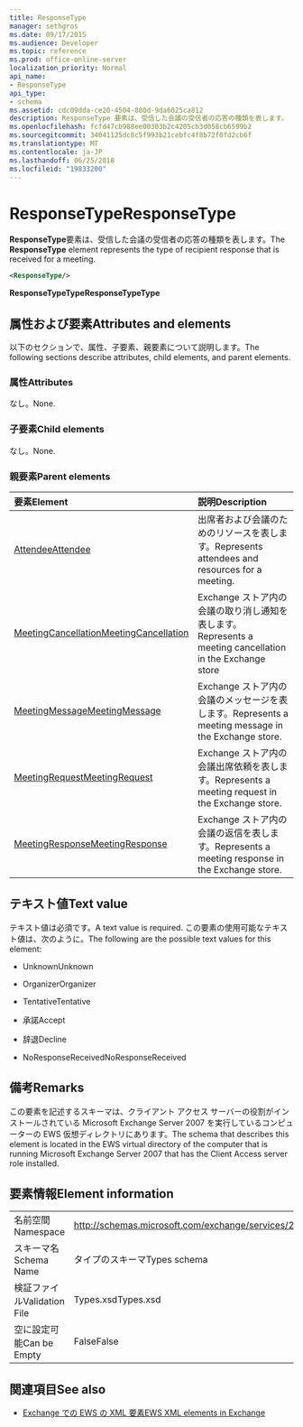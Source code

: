 ```yaml
---
title: ResponseType
manager: sethgros
ms.date: 09/17/2015
ms.audience: Developer
ms.topic: reference
ms.prod: office-online-server
localization_priority: Normal
api_name:
- ResponseType
api_type:
- schema
ms.assetid: cdc09dda-ce20-4504-880d-9da6025ca812
description: ResponseType 要素は、受信した会議の受信者の応答の種類を表します。
ms.openlocfilehash: fcfd47cb988ee00303b2c4205cb3d058cb6599b2
ms.sourcegitcommit: 34041125dc8c5f993b21cebfc4f8b72f0fd2cb6f
ms.translationtype: MT
ms.contentlocale: ja-JP
ms.lasthandoff: 06/25/2018
ms.locfileid: "19833200"
---
```

# <a name="responsetype"></a><span data-ttu-id="d5c78-103">ResponseType</span><span class="sxs-lookup"><span data-stu-id="d5c78-103">ResponseType</span></span>

<span data-ttu-id="d5c78-104">**ResponseType**要素は、受信した会議の受信者の応答の種類を表します。</span><span class="sxs-lookup"><span data-stu-id="d5c78-104">The **ResponseType** element represents the type of recipient response that is received for a meeting.</span></span> 
  
```xml
<ResponseType/>
```

 <span data-ttu-id="d5c78-105">**ResponseTypeType**</span><span class="sxs-lookup"><span data-stu-id="d5c78-105">**ResponseTypeType**</span></span>
## <a name="attributes-and-elements"></a><span data-ttu-id="d5c78-106">属性および要素</span><span class="sxs-lookup"><span data-stu-id="d5c78-106">Attributes and elements</span></span>

<span data-ttu-id="d5c78-107">以下のセクションで、属性、子要素、親要素について説明します。</span><span class="sxs-lookup"><span data-stu-id="d5c78-107">The following sections describe attributes, child elements, and parent elements.</span></span>
  
### <a name="attributes"></a><span data-ttu-id="d5c78-108">属性</span><span class="sxs-lookup"><span data-stu-id="d5c78-108">Attributes</span></span>

<span data-ttu-id="d5c78-109">なし。</span><span class="sxs-lookup"><span data-stu-id="d5c78-109">None.</span></span>
  
### <a name="child-elements"></a><span data-ttu-id="d5c78-110">子要素</span><span class="sxs-lookup"><span data-stu-id="d5c78-110">Child elements</span></span>

<span data-ttu-id="d5c78-111">なし。</span><span class="sxs-lookup"><span data-stu-id="d5c78-111">None.</span></span>
  
### <a name="parent-elements"></a><span data-ttu-id="d5c78-112">親要素</span><span class="sxs-lookup"><span data-stu-id="d5c78-112">Parent elements</span></span>

|<span data-ttu-id="d5c78-113">**要素**</span><span class="sxs-lookup"><span data-stu-id="d5c78-113">**Element**</span></span>|<span data-ttu-id="d5c78-114">**説明**</span><span class="sxs-lookup"><span data-stu-id="d5c78-114">**Description**</span></span>|
|:-----|:-----|
|[<span data-ttu-id="d5c78-115">Attendee</span><span class="sxs-lookup"><span data-stu-id="d5c78-115">Attendee</span></span>](attendee.md) <br/> |<span data-ttu-id="d5c78-116">出席者および会議のためのリソースを表します。</span><span class="sxs-lookup"><span data-stu-id="d5c78-116">Represents attendees and resources for a meeting.</span></span>  <br/> |
|[<span data-ttu-id="d5c78-117">MeetingCancellation</span><span class="sxs-lookup"><span data-stu-id="d5c78-117">MeetingCancellation</span></span>](meetingcancellation.md) <br/> |<span data-ttu-id="d5c78-118">Exchange ストア内の会議の取り消し通知を表します。</span><span class="sxs-lookup"><span data-stu-id="d5c78-118">Represents a meeting cancellation in the Exchange store</span></span>  <br/> |
|[<span data-ttu-id="d5c78-119">MeetingMessage</span><span class="sxs-lookup"><span data-stu-id="d5c78-119">MeetingMessage</span></span>](meetingmessage.md) <br/> |<span data-ttu-id="d5c78-120">Exchange ストア内の会議のメッセージを表します。</span><span class="sxs-lookup"><span data-stu-id="d5c78-120">Represents a meeting message in the Exchange store.</span></span>  <br/> |
|[<span data-ttu-id="d5c78-121">MeetingRequest</span><span class="sxs-lookup"><span data-stu-id="d5c78-121">MeetingRequest</span></span>](meetingrequest.md) <br/> |<span data-ttu-id="d5c78-122">Exchange ストア内の会議出席依頼を表します。</span><span class="sxs-lookup"><span data-stu-id="d5c78-122">Represents a meeting request in the Exchange store.</span></span>  <br/> |
|[<span data-ttu-id="d5c78-123">MeetingResponse</span><span class="sxs-lookup"><span data-stu-id="d5c78-123">MeetingResponse</span></span>](meetingresponse.md) <br/> |<span data-ttu-id="d5c78-124">Exchange ストア内の会議の返信を表します。</span><span class="sxs-lookup"><span data-stu-id="d5c78-124">Represents a meeting response in the Exchange store.</span></span>  <br/> |
   
## <a name="text-value"></a><span data-ttu-id="d5c78-125">テキスト値</span><span class="sxs-lookup"><span data-stu-id="d5c78-125">Text value</span></span>

<span data-ttu-id="d5c78-126">テキスト値は必須です。</span><span class="sxs-lookup"><span data-stu-id="d5c78-126">A text value is required.</span></span> <span data-ttu-id="d5c78-127">この要素の使用可能なテキスト値は、次のように。</span><span class="sxs-lookup"><span data-stu-id="d5c78-127">The following are the possible text values for this element:</span></span>
  
- <span data-ttu-id="d5c78-128">Unknown</span><span class="sxs-lookup"><span data-stu-id="d5c78-128">Unknown</span></span>
    
- <span data-ttu-id="d5c78-129">Organizer</span><span class="sxs-lookup"><span data-stu-id="d5c78-129">Organizer</span></span>
    
- <span data-ttu-id="d5c78-130">Tentative</span><span class="sxs-lookup"><span data-stu-id="d5c78-130">Tentative</span></span>
    
- <span data-ttu-id="d5c78-131">承諾</span><span class="sxs-lookup"><span data-stu-id="d5c78-131">Accept</span></span>
    
- <span data-ttu-id="d5c78-132">辞退</span><span class="sxs-lookup"><span data-stu-id="d5c78-132">Decline</span></span>
    
- <span data-ttu-id="d5c78-133">NoResponseReceived</span><span class="sxs-lookup"><span data-stu-id="d5c78-133">NoResponseReceived</span></span>
    
## <a name="remarks"></a><span data-ttu-id="d5c78-134">備考</span><span class="sxs-lookup"><span data-stu-id="d5c78-134">Remarks</span></span>

<span data-ttu-id="d5c78-135">この要素を記述するスキーマは、クライアント アクセス サーバーの役割がインストールされている Microsoft Exchange Server 2007 を実行しているコンピューターの EWS 仮想ディレクトリにあります。</span><span class="sxs-lookup"><span data-stu-id="d5c78-135">The schema that describes this element is located in the EWS virtual directory of the computer that is running Microsoft Exchange Server 2007 that has the Client Access server role installed.</span></span>
  
## <a name="element-information"></a><span data-ttu-id="d5c78-136">要素情報</span><span class="sxs-lookup"><span data-stu-id="d5c78-136">Element information</span></span>

|||
|:-----|:-----|
|<span data-ttu-id="d5c78-137">名前空間</span><span class="sxs-lookup"><span data-stu-id="d5c78-137">Namespace</span></span>  <br/> |http://schemas.microsoft.com/exchange/services/2006/types  <br/> |
|<span data-ttu-id="d5c78-138">スキーマ名</span><span class="sxs-lookup"><span data-stu-id="d5c78-138">Schema Name</span></span>  <br/> |<span data-ttu-id="d5c78-139">タイプのスキーマ</span><span class="sxs-lookup"><span data-stu-id="d5c78-139">Types schema</span></span>  <br/> |
|<span data-ttu-id="d5c78-140">検証ファイル</span><span class="sxs-lookup"><span data-stu-id="d5c78-140">Validation File</span></span>  <br/> |<span data-ttu-id="d5c78-141">Types.xsd</span><span class="sxs-lookup"><span data-stu-id="d5c78-141">Types.xsd</span></span>  <br/> |
|<span data-ttu-id="d5c78-142">空に設定可能</span><span class="sxs-lookup"><span data-stu-id="d5c78-142">Can be Empty</span></span>  <br/> |<span data-ttu-id="d5c78-143">False</span><span class="sxs-lookup"><span data-stu-id="d5c78-143">False</span></span>  <br/> |
   
## <a name="see-also"></a><span data-ttu-id="d5c78-144">関連項目</span><span class="sxs-lookup"><span data-stu-id="d5c78-144">See also</span></span>



- [<span data-ttu-id="d5c78-145">Exchange での EWS の XML 要素</span><span class="sxs-lookup"><span data-stu-id="d5c78-145">EWS XML elements in Exchange</span></span>](ews-xml-elements-in-exchange.md)

